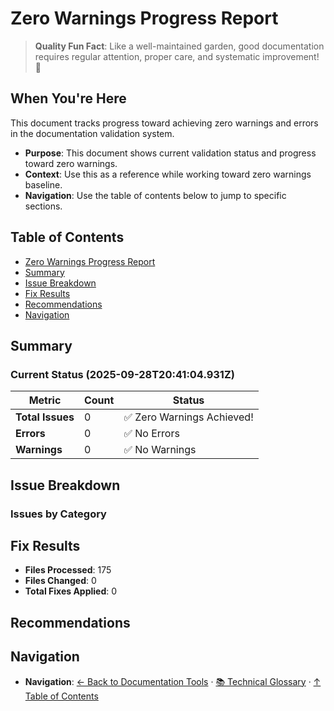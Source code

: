 # Zero Warnings Progress Report

> **Quality Fun Fact**: Like a well-maintained garden, good documentation requires regular attention, proper care, and systematic improvement! 🌱

## When You're Here

This document tracks progress toward achieving zero warnings and errors in the documentation validation system.

* **Purpose**: This document shows current validation status and progress toward zero warnings.
* **Context**: Use this as a reference while working toward zero warnings baseline.
* **Navigation**: Use the table of contents below to jump to specific sections.

## Table of Contents

* [Zero Warnings Progress Report](#zero-warnings-progress-report)
* [Summary](#summary)
* [Issue Breakdown](#issue-breakdown)
* [Fix Results](#fix-results)
* [Recommendations](#recommendations)
* [Navigation](#navigation)

## Summary

### Current Status (2025-09-28T20:41:04.931Z)

| Metric | Count | Status |
|--------|-------|--------|
| **Total Issues** | 0 | ✅ Zero Warnings Achieved! |
| **Errors** | 0 | ✅ No Errors |
| **Warnings** | 0 | ✅ No Warnings |

## Issue Breakdown

### Issues by Category

## Fix Results

* **Files Processed**: 175
* **Files Changed**: 0
* **Total Fixes Applied**: 0

## Recommendations

## Navigation

* **Navigation**: [← Back to Documentation Tools](../README.md) · [📚 Technical Glossary](../../../GLOSSARY.md) · [↑ Table of Contents](#zero-warnings-progress-report)
